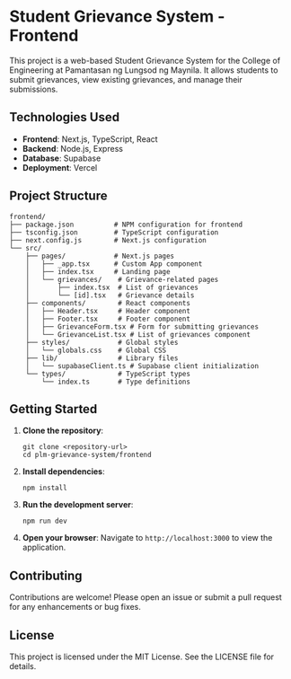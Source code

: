 # Student Grievance System - Frontend

This project is a web-based Student Grievance System for the College of Engineering at Pamantasan ng Lungsod ng Maynila. It allows students to submit grievances, view existing grievances, and manage their submissions.

## Technologies Used

- **Frontend**: Next.js, TypeScript, React
- **Backend**: Node.js, Express
- **Database**: Supabase
- **Deployment**: Vercel

## Project Structure

```
frontend/
├── package.json          # NPM configuration for frontend
├── tsconfig.json         # TypeScript configuration
├── next.config.js        # Next.js configuration
└── src/
    ├── pages/            # Next.js pages
    │   ├── _app.tsx      # Custom App component
    │   ├── index.tsx     # Landing page
    │   └── grievances/    # Grievance-related pages
    │       ├── index.tsx  # List of grievances
    │       └── [id].tsx   # Grievance details
    ├── components/        # React components
    │   ├── Header.tsx     # Header component
    │   ├── Footer.tsx     # Footer component
    │   ├── GrievanceForm.tsx # Form for submitting grievances
    │   └── GrievanceList.tsx # List of grievances component
    ├── styles/            # Global styles
    │   └── globals.css    # Global CSS
    ├── lib/               # Library files
    │   └── supabaseClient.ts # Supabase client initialization
    └── types/             # TypeScript types
        └── index.ts       # Type definitions
```

## Getting Started

1. **Clone the repository**:
   ```
   git clone <repository-url>
   cd plm-grievance-system/frontend
   ```

2. **Install dependencies**:
   ```
   npm install
   ```

3. **Run the development server**:
   ```
   npm run dev
   ```

4. **Open your browser**:
   Navigate to `http://localhost:3000` to view the application.

## Contributing

Contributions are welcome! Please open an issue or submit a pull request for any enhancements or bug fixes.

## License

This project is licensed under the MIT License. See the LICENSE file for details.
